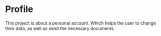 # Profile
This project is about a personal account. Which helps the user to change their data, as well as send the necessary documents.
